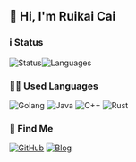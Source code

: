 ## 👋 Hi, I'm Ruikai Cai

### ℹ️ Status 

![Status](https://github-readme-stats.vercel.app/api?username=cbluebird&show_icons=true&include_all_commits=true&hide_border=true)![Languages](https://github-readme-stats.vercel.app/api/top-langs/?username=cbluebird&layout=compact&hide_border=true)

### 🧑‍💻 Used Languages 

![Golang](https://img.shields.io/badge/Golang-00ADD8?style=for-the-badge)
![Java](https://img.shields.io/badge/Java-ae784d?style=for-the-badge)
![C++](https://img.shields.io/badge/C%2B%2B-00599C?style=for-the-badge)
![Rust](https://img.shields.io/badge/Rust-000000?style=for-the-badge&logo=rust&logoColor=white)

### 📱 Find Me 
[![GitHub](https://img.shields.io/badge/GitHub-100000?style=for-the-badge&logo=github&logoColor=white)](https://github.com/cbluebird)
[![Blog](https://img.shields.io/badge/Blog-0E83CD?style=for-the-badge&logo=hexo&logoColor=white)](https://blog.bluebird.icu/)
